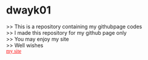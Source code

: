<h1>dwayk01</h1>
<p>
>> This is a repository containing my githubpage codes<br>
>> I made this repository for my github page only<br>
>> You may enjoy my site<br>
>> Well wishes<br>
<a style="color: red; font-family: cursive;" href="https://dwayk01.github.io/home">my site</a>
</p>
